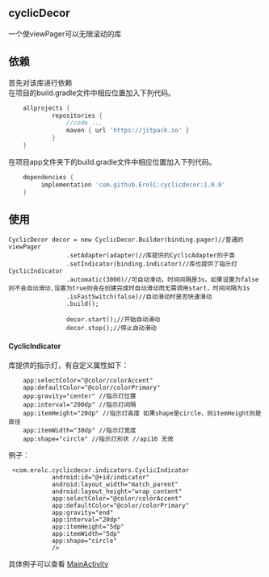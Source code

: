 ## cyclicDecor
一个使viewPager可以无限滚动的库

## 依赖
首先对该库进行依赖<br>
在项目的build.gradle文件中相应位置加入下列代码。
```groovy
    allprojects {
            repositories {
                //code ...
                maven { url 'https://jitpack.io' }
            }
    }
```
在项目app文件夹下的build.gradle文件中相应位置加入下列代码。
```groovy
    dependencies {
         implementation 'com.github.ErolC:cyclicdecor:1.0.0'
    }
```

## 使用
```
CyclicDecor decor = new CyclicDecor.Builder(binding.pager)//普通的viewPager
                .setAdapter(adapter)//库提供的CyclicAdapter的子类
                .setIndicator(binding.indicator)//库也提供了指示灯CyclicIndicator
                .automatic(3000)//可自动滑动，时间间隔是3s，如果设置为false则不会自动滑动,设置为true则会在创建完成时自动滑动而无需调用start，时间间隔为1s
                .isFastSwitch(false)//自动滑动时是否快速滑动
                .build();
                
                decor.start();//开始自动滑动
                decor.stop();//停止自动滑动
```
#### CyclicIndicator
库提供的指示灯，有自定义属性如下：
```
    app:selectColor="@color/colorAccent" 
    app:defaultColor="@color/colorPrimary"
    app:gravity="center" //指示灯位置
    app:interval="200dp" //指示灯间隔
    app:itemHeight="20dp" //指示灯高度 如果shape是circle，则itemHeight则是直径
    app:itemWidth="30dp" //指示灯宽度
    app:shape="circle" //指示灯形状 //api16 无效
```
例子：
```
 <com.erolc.cyclicdecor.indicators.CyclicIndicator
            android:id="@+id/indicator"
            android:layout_width="match_parent"
            android:layout_height="wrap_content"
            app:selectColor="@color/colorAccent"
            app:defaultColor="@color/colorPrimary"
            app:gravity="end"
            app:interval="20dp"
            app:itemHeight="5dp"
            app:itemWidth="5dp"
            app:shape="circle"
            />
```
具体例子可以查看 [MainActivity](https://github.com/ErolC/cyclicdecor/blob/master/app/src/main/java/com/erolc/cyclicpager/MainActivity.java)